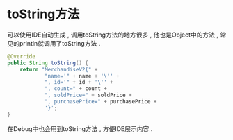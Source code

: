 # toString方法

可以使用IDE自动生成 , 调用toString方法的地方很多 , 他也是Object中的方法 , 常见的println就调用了toString方法 . 

```java
@Override
public String toString() {
    return "MerchandiseV2{" +
            "name='" + name + '\'' +
            ", id='" + id + '\'' +
            ", count=" + count +
            ", soldPrice=" + soldPrice +
            ", purchasePrice=" + purchasePrice +
            '}';
}
```

在Debug中也会用到toString方法 , 方便IDE展示内容 . 

